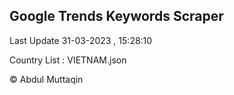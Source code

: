 

## Google Trends Keywords Scraper 
 
Last Update 31-03-2023 , 15:28:10

Country List :
VIETNAM.json



© Abdul Muttaqin 
